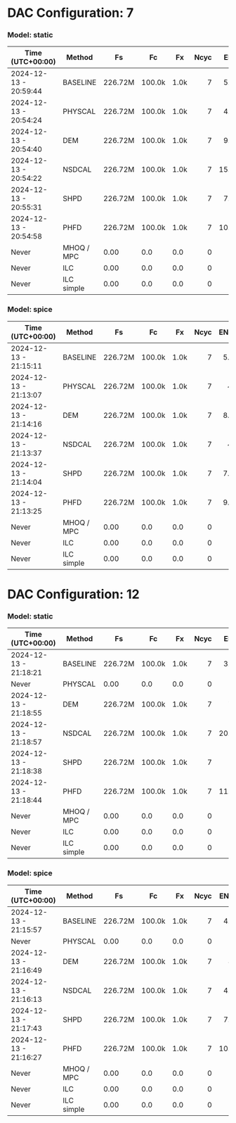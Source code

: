 # DAC Configuration: 7 
### Model: static 
<table>
<thead>
<tr><th>Time (UTC+00:00)     </th><th>Method    </th><th>Fs     </th><th>Fc    </th><th>Fx  </th><th style="text-align: right;">  Ncyc</th><th style="text-align: right;">  ENOB</th></tr>
</thead>
<tbody>
<tr><td>2024-12-13 - 20:59:44</td><td>BASELINE  </td><td>226.72M</td><td>100.0k</td><td>1.0k</td><td style="text-align: right;">     7</td><td style="text-align: right;"> 5.794</td></tr>
<tr><td>2024-12-13 - 20:54:24</td><td>PHYSCAL   </td><td>226.72M</td><td>100.0k</td><td>1.0k</td><td style="text-align: right;">     7</td><td style="text-align: right;"> 4.954</td></tr>
<tr><td>2024-12-13 - 20:54:40</td><td>DEM       </td><td>226.72M</td><td>100.0k</td><td>1.0k</td><td style="text-align: right;">     7</td><td style="text-align: right;"> 9.685</td></tr>
<tr><td>2024-12-13 - 20:54:22</td><td>NSDCAL    </td><td>226.72M</td><td>100.0k</td><td>1.0k</td><td style="text-align: right;">     7</td><td style="text-align: right;">15.968</td></tr>
<tr><td>2024-12-13 - 20:55:31</td><td>SHPD      </td><td>226.72M</td><td>100.0k</td><td>1.0k</td><td style="text-align: right;">     7</td><td style="text-align: right;"> 7.423</td></tr>
<tr><td>2024-12-13 - 20:54:58</td><td>PHFD      </td><td>226.72M</td><td>100.0k</td><td>1.0k</td><td style="text-align: right;">     7</td><td style="text-align: right;">10.353</td></tr>
<tr><td>Never                </td><td>MHOQ / MPC</td><td>0.00   </td><td>0.0   </td><td>0.0 </td><td style="text-align: right;">     0</td><td style="text-align: right;"> 0    </td></tr>
<tr><td>Never                </td><td>ILC       </td><td>0.00   </td><td>0.0   </td><td>0.0 </td><td style="text-align: right;">     0</td><td style="text-align: right;"> 0    </td></tr>
<tr><td>Never                </td><td>ILC simple</td><td>0.00   </td><td>0.0   </td><td>0.0 </td><td style="text-align: right;">     0</td><td style="text-align: right;"> 0    </td></tr>
</tbody>
</table>

### Model: spice 
<table>
<thead>
<tr><th>Time (UTC+00:00)     </th><th>Method    </th><th>Fs     </th><th>Fc    </th><th>Fx  </th><th style="text-align: right;">  Ncyc</th><th style="text-align: right;">  ENOB</th></tr>
</thead>
<tbody>
<tr><td>2024-12-13 - 21:15:11</td><td>BASELINE  </td><td>226.72M</td><td>100.0k</td><td>1.0k</td><td style="text-align: right;">     7</td><td style="text-align: right;">  5.53</td></tr>
<tr><td>2024-12-13 - 21:13:07</td><td>PHYSCAL   </td><td>226.72M</td><td>100.0k</td><td>1.0k</td><td style="text-align: right;">     7</td><td style="text-align: right;">  4.5 </td></tr>
<tr><td>2024-12-13 - 21:14:16</td><td>DEM       </td><td>226.72M</td><td>100.0k</td><td>1.0k</td><td style="text-align: right;">     7</td><td style="text-align: right;">  8.92</td></tr>
<tr><td>2024-12-13 - 21:13:37</td><td>NSDCAL    </td><td>226.72M</td><td>100.0k</td><td>1.0k</td><td style="text-align: right;">     7</td><td style="text-align: right;">  4.9 </td></tr>
<tr><td>2024-12-13 - 21:14:04</td><td>SHPD      </td><td>226.72M</td><td>100.0k</td><td>1.0k</td><td style="text-align: right;">     7</td><td style="text-align: right;">  7.16</td></tr>
<tr><td>2024-12-13 - 21:13:25</td><td>PHFD      </td><td>226.72M</td><td>100.0k</td><td>1.0k</td><td style="text-align: right;">     7</td><td style="text-align: right;">  9.82</td></tr>
<tr><td>Never                </td><td>MHOQ / MPC</td><td>0.00   </td><td>0.0   </td><td>0.0 </td><td style="text-align: right;">     0</td><td style="text-align: right;">  0   </td></tr>
<tr><td>Never                </td><td>ILC       </td><td>0.00   </td><td>0.0   </td><td>0.0 </td><td style="text-align: right;">     0</td><td style="text-align: right;">  0   </td></tr>
<tr><td>Never                </td><td>ILC simple</td><td>0.00   </td><td>0.0   </td><td>0.0 </td><td style="text-align: right;">     0</td><td style="text-align: right;">  0   </td></tr>
</tbody>
</table>





# DAC Configuration: 12 
### Model: static 
<table>
<thead>
<tr><th>Time (UTC+00:00)     </th><th>Method    </th><th>Fs     </th><th>Fc    </th><th>Fx  </th><th style="text-align: right;">  Ncyc</th><th style="text-align: right;">  ENOB</th></tr>
</thead>
<tbody>
<tr><td>2024-12-13 - 21:18:21</td><td>BASELINE  </td><td>226.72M</td><td>100.0k</td><td>1.0k</td><td style="text-align: right;">     7</td><td style="text-align: right;"> 3.601</td></tr>
<tr><td>Never                </td><td>PHYSCAL   </td><td>0.00   </td><td>0.0   </td><td>0.0 </td><td style="text-align: right;">     0</td><td style="text-align: right;"> 0    </td></tr>
<tr><td>2024-12-13 - 21:18:55</td><td>DEM       </td><td>226.72M</td><td>100.0k</td><td>1.0k</td><td style="text-align: right;">     7</td><td style="text-align: right;"> 7.64 </td></tr>
<tr><td>2024-12-13 - 21:18:57</td><td>NSDCAL    </td><td>226.72M</td><td>100.0k</td><td>1.0k</td><td style="text-align: right;">     7</td><td style="text-align: right;">20.325</td></tr>
<tr><td>2024-12-13 - 21:18:38</td><td>SHPD      </td><td>226.72M</td><td>100.0k</td><td>1.0k</td><td style="text-align: right;">     7</td><td style="text-align: right;"> 7    </td></tr>
<tr><td>2024-12-13 - 21:18:44</td><td>PHFD      </td><td>226.72M</td><td>100.0k</td><td>1.0k</td><td style="text-align: right;">     7</td><td style="text-align: right;">11.574</td></tr>
<tr><td>Never                </td><td>MHOQ / MPC</td><td>0.00   </td><td>0.0   </td><td>0.0 </td><td style="text-align: right;">     0</td><td style="text-align: right;"> 0    </td></tr>
<tr><td>Never                </td><td>ILC       </td><td>0.00   </td><td>0.0   </td><td>0.0 </td><td style="text-align: right;">     0</td><td style="text-align: right;"> 0    </td></tr>
<tr><td>Never                </td><td>ILC simple</td><td>0.00   </td><td>0.0   </td><td>0.0 </td><td style="text-align: right;">     0</td><td style="text-align: right;"> 0    </td></tr>
</tbody>
</table>

### Model: spice 
<table>
<thead>
<tr><th>Time (UTC+00:00)     </th><th>Method    </th><th>Fs     </th><th>Fc    </th><th>Fx  </th><th style="text-align: right;">  Ncyc</th><th style="text-align: right;">  ENOB</th></tr>
</thead>
<tbody>
<tr><td>2024-12-13 - 21:15:57</td><td>BASELINE  </td><td>226.72M</td><td>100.0k</td><td>1.0k</td><td style="text-align: right;">     7</td><td style="text-align: right;">  4.63</td></tr>
<tr><td>Never                </td><td>PHYSCAL   </td><td>0.00   </td><td>0.0   </td><td>0.0 </td><td style="text-align: right;">     0</td><td style="text-align: right;">  0   </td></tr>
<tr><td>2024-12-13 - 21:16:49</td><td>DEM       </td><td>226.72M</td><td>100.0k</td><td>1.0k</td><td style="text-align: right;">     7</td><td style="text-align: right;">  8.2 </td></tr>
<tr><td>2024-12-13 - 21:16:13</td><td>NSDCAL    </td><td>226.72M</td><td>100.0k</td><td>1.0k</td><td style="text-align: right;">     7</td><td style="text-align: right;">  4.34</td></tr>
<tr><td>2024-12-13 - 21:17:43</td><td>SHPD      </td><td>226.72M</td><td>100.0k</td><td>1.0k</td><td style="text-align: right;">     7</td><td style="text-align: right;">  7.19</td></tr>
<tr><td>2024-12-13 - 21:16:27</td><td>PHFD      </td><td>226.72M</td><td>100.0k</td><td>1.0k</td><td style="text-align: right;">     7</td><td style="text-align: right;"> 10.34</td></tr>
<tr><td>Never                </td><td>MHOQ / MPC</td><td>0.00   </td><td>0.0   </td><td>0.0 </td><td style="text-align: right;">     0</td><td style="text-align: right;">  0   </td></tr>
<tr><td>Never                </td><td>ILC       </td><td>0.00   </td><td>0.0   </td><td>0.0 </td><td style="text-align: right;">     0</td><td style="text-align: right;">  0   </td></tr>
<tr><td>Never                </td><td>ILC simple</td><td>0.00   </td><td>0.0   </td><td>0.0 </td><td style="text-align: right;">     0</td><td style="text-align: right;">  0   </td></tr>
</tbody>
</table>





